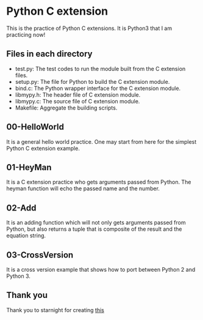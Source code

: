 # Python C extension
This is the practice of Python C extensions.  It is Python3 that I am practicing now!

## Files in each directory
* test.py: The test codes to run the module built from the C extension files.
* setup.py: The file for Python to build the C extension module.
* bind.c: The Python wrapper interface for the C extension module.
* libmypy.h: The header file of C extension module.
* libmypy.c: The source file of C extension module.
* Makefile: Aggregate the building scripts.

## 00-HelloWorld
It is a general hello world practice.  One may start from here for the simplest Python C extension example.

## 01-HeyMan
It is a C extension practice who gets arguments passed from Python.  The heyman function will echo the passed name and the number.

## 02-Add
It is an adding function which will not only gets arguments passed from Python, but also returns a tuple that is composite of the result and the equation string.

## 03-CrossVersion
It is a cross version example that shows how to port between Python 2 and Python 3.

## Thank you

Thank you to starnight for creating [this](https://github.com/starnight/python-c-extension)